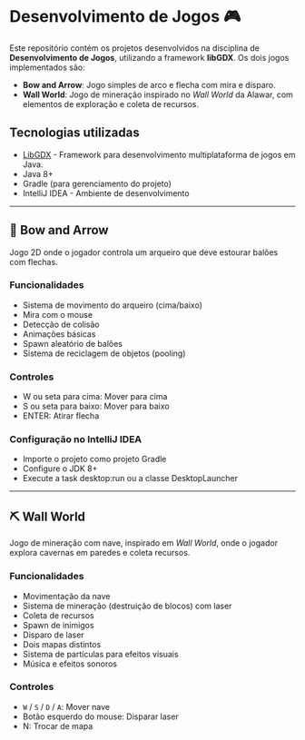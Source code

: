 # Desenvolvimento de Jogos 🎮

Este repositório contém os projetos desenvolvidos na disciplina de **Desenvolvimento de Jogos**, utilizando a framework **libGDX**. Os dois jogos implementados são:

- **Bow and Arrow**: Jogo simples de arco e flecha com mira e disparo.
- **Wall World**: Jogo de mineração inspirado no *Wall World* da Alawar, com elementos de exploração e coleta de recursos.

## Tecnologias utilizadas

- [LibGDX](https://libgdx.com/) - Framework para desenvolvimento multiplataforma de jogos em Java.
- Java 8+
- Gradle (para gerenciamento do projeto)
- IntelliJ IDEA - Ambiente de desenvolvimento

---

## 🎯 Bow and Arrow

Jogo 2D onde o jogador controla um arqueiro que deve estourar balões com flechas.

### Funcionalidades

- Sistema de movimento do arqueiro (cima/baixo)
- Mira com o mouse
- Detecção de colisão
- Animações básicas
- Spawn aleatório de balões
- Sistema de reciclagem de objetos (pooling)

### Controles

- W ou seta para cima: Mover para cima
- S ou seta para baixo: Mover para baixo
- ENTER: Atirar flecha

### Configuração no IntelliJ IDEA

- Importe o projeto como projeto Gradle
- Configure o JDK 8+
- Execute a task desktop:run ou a classe DesktopLauncher

---

## ⛏️ Wall World

Jogo de mineração com nave, inspirado em *Wall World*, onde o jogador explora cavernas em paredes e coleta recursos.

### Funcionalidades

- Movimentação da nave
- Sistema de mineração (destruição de blocos) com laser
- Coleta de recursos
- Spawn de inimigos
- Disparo de laser
- Dois mapas distintos
- Sistema de partículas para efeitos visuais
- Música e efeitos sonoros

### Controles

- `W` / `S` / `D` / `A`: Mover nave
- Botão esquerdo do mouse: Disparar laser
- N: Trocar de mapa
